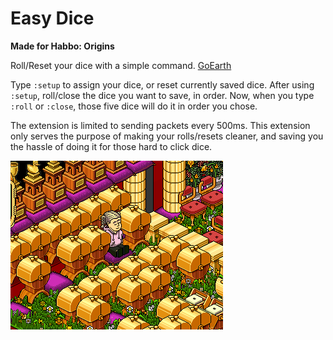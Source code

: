 # Easy Dice
**Made for Habbo: Origins**

Roll/Reset your dice with a simple command. [GoEarth](https://github.com/xabbo/goearth)

Type ```:setup``` to assign your dice, or reset currently saved dice. After using ```:setup```, roll/close the dice you want to save, in order.
Now, when you type ```:roll``` or ```:close```, those five dice will do it in order you chose.

The extension is limited to sending packets every 500ms. This extension only serves the purpose of making your rolls/resets cleaner, and saving you the hassle of doing it for those hard to click dice.

![](https://github.com/chirp24/easydice/blob/main/dicescript1.gif)
